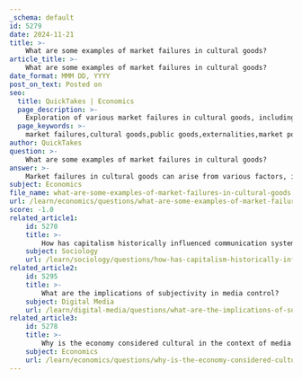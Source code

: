 ```yaml
---
_schema: default
id: 5279
date: 2024-11-21
title: >-
    What are some examples of market failures in cultural goods?
article_title: >-
    What are some examples of market failures in cultural goods?
date_format: MMM DD, YYYY
post_on_text: Posted on
seo:
  title: QuickTakes | Economics
  page_description: >-
    Exploration of various market failures in cultural goods, including externalities, public goods characteristics, market power, and information asymmetries that hinder the production and distribution of cultural resources.
  page_keywords: >-
    market failures,cultural goods,public goods,externalities,market power,information asymmetries,merit goods,creative production uncertainty
author: QuickTakes
question: >-
    What are some examples of market failures in cultural goods?
answer: >-
    Market failures in cultural goods can arise from various factors, including externalities, public goods characteristics, market power, and information asymmetries. Here are some notable examples:\n\n1. **Public Goods**: Cultural goods often exhibit characteristics of public goods, meaning they are non-rivalrous and non-excludable. For instance, once a piece of art is created, it can be enjoyed by many without diminishing its value. This can lead to underinvestment in cultural production, as private entities may not find it profitable to produce goods that cannot be easily sold or restricted to paying customers.\n\n2. **Externalities**: The production and consumption of cultural goods can generate positive externalities. For example, public art installations can enhance community well-being and increase local property values, but these benefits may not be captured by the artists or producers. As a result, there may be insufficient incentive to create such works, leading to a market failure.\n\n3. **Market Power**: In some cases, monopolies or oligopolies can dominate cultural industries, stifling competition and innovation. For example, a few large media conglomerates may control a significant portion of the film or music industry, limiting diversity in cultural offerings and potentially leading to a homogenization of content that does not reflect the broader public interest.\n\n4. **Information Asymmetries**: The art market is particularly susceptible to information asymmetries, where buyers may not have access to complete information about the authenticity or value of artworks. This can lead to art fraud, which undermines trust in the market and can deter investment in cultural goods. The culture of secrecy and questionable auction practices can exacerbate these issues, contributing to market failure.\n\n5. **Merit Goods**: Cultural goods are often considered merit goods, which are goods that society values and believes should be available to all, regardless of ability to pay. This can justify public funding and support for the arts, as the market alone may not provide sufficient access to cultural goods for all segments of the population.\n\n6. **Creative Production Uncertainty**: The inherent uncertainty in creative production can also lead to market failures. Investors may be hesitant to fund cultural projects due to the unpredictable nature of their success, which can result in fewer cultural goods being produced than would be socially optimal.\n\nThese examples illustrate how market dynamics can fail to adequately support the production and distribution of cultural goods, necessitating interventions such as public funding, subsidies, or regulatory measures to ensure a vibrant cultural landscape.
subject: Economics
file_name: what-are-some-examples-of-market-failures-in-cultural-goods.md
url: /learn/economics/questions/what-are-some-examples-of-market-failures-in-cultural-goods
score: -1.0
related_article1:
    id: 5270
    title: >-
        How has capitalism historically influenced communication systems?
    subject: Sociology
    url: /learn/sociology/questions/how-has-capitalism-historically-influenced-communication-systems
related_article2:
    id: 5295
    title: >-
        What are the implications of subjectivity in media control?
    subject: Digital Media
    url: /learn/digital-media/questions/what-are-the-implications-of-subjectivity-in-media-control
related_article3:
    id: 5278
    title: >-
        Why is the economy considered cultural in the context of media industries?
    subject: Economics
    url: /learn/economics/questions/why-is-the-economy-considered-cultural-in-the-context-of-media-industries
---
```


&nbsp;